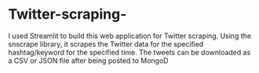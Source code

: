 # Twitter-scraping-
I used Streamlit to build this web application for Twitter scraping. Using the snscrape library, it scrapes the Twitter data for the specified hashtag/keyword for the specified time. The tweets can be downloaded as a CSV or JSON file after being posted to MongoD
